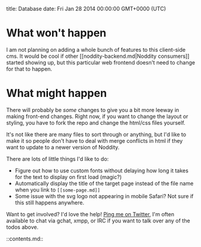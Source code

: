title: Database
date: Fri Jan 28 2014 00:00:00 GMT+0000 (UTC)

What won't happen
=========

I am not planning on adding a whole bunch of features to this client-side cms.  It would be cool if other [[noddity-backend.md|Noddity consumers]] started showing up, but this particular web frontend doesn't need to change for that to happen.

What might happen
=========

There will probably be *some* changes to give you a bit more leeway in making front-end changes.  Right now, if you want to change the layout or styling, you have to fork the repo and change the html/css files yourself.

It's not like there are many files to sort through or anything, but I'd like to make it so people don't have to deal with merge conflicts in html if they want to update to a newer version of Noddity.

There are lots of little things I'd like to do:

- Figure out how to use custom fonts without delaying how long it takes for the text to display on first load (magic?)
- Automatically display the title of the target page instead of the file name when you link to `[[some-page.md]]`
- Some issue with the svg logo not appearing in mobile Safari?  Not sure if this still happens anywhere.

Want to get involved?  I'd love the help!  [Ping me on Twitter](https://twitter.com/TehShrike), I'm often available to chat via gchat, xmpp, or IRC if you want to talk over any of the todos above.

::contents.md::
